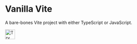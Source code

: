 # Vanilla Vite
A bare-bones Vite project with either TypeScript or JavaScript.

<a href="https://idx.google.com/new?template=https://github.com/davideast/awesome-idx/tree/main/vite-vanilla">
  <img height="32" alt="Try in IDX" src="https://cdn.idx.dev/btn/try_dark_32.svg">
</a>
